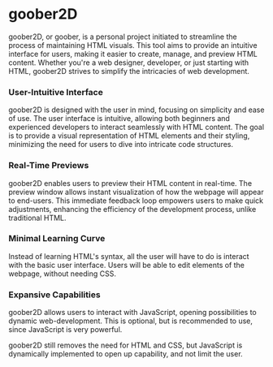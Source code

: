 # goober2D

goober2D, or goober, is a personal project initiated to streamline the process of maintaining HTML visuals.
This tool aims to provide an intuitive interface for users, making it easier to create, manage, and preview HTML content.
Whether you're a web designer, developer, or just starting with HTML, goober2D strives to simplify the intricacies of web development.

### User-Intuitive Interface
goober2D is designed with the user in mind, focusing on simplicity and ease of use. The user interface is intuitive, allowing both beginners and experienced developers to interact seamlessly with HTML content. The goal is to provide a visual representation of HTML elements and their styling, minimizing the need for users to dive into intricate code structures.

### Real-Time Previews
goober2D enables users to preview their HTML content in real-time. The preview window allows instant visualization of how the webpage will appear to end-users. This immediate feedback loop empowers users to make quick adjustments, enhancing the efficiency of the development process, unlike traditional HTML.

### Minimal Learning Curve
Instead of learning HTML's syntax, all the user will have to do is interact with the basic user interface.
Users will be able to edit elements of the webpage, without needing CSS.

### Expansive Capabilities
goober2D allows users to interact with JavaScript, opening possibilities to dynamic web-development. 
This is optional, but is recommended to use, since JavaScript is very powerful.

goober2D still removes the need for HTML and CSS, but JavaScript is dynamically implemented to open up capability, and not limit the user.
